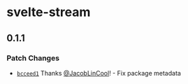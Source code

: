 # svelte-stream

## 0.1.1

### Patch Changes

- [`bcceed1`](https://github.com/JacobLinCool/svelte-stream/commit/bcceed1e376bb426ab915bcd9c3c9250da4a06e5) Thanks [@JacobLinCool](https://github.com/JacobLinCool)! - Fix package metadata

